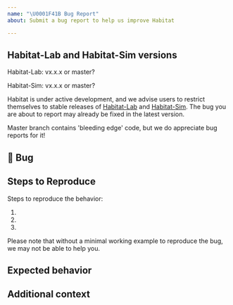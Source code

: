 ```yaml
---
name: "\U0001F41B Bug Report"
about: Submit a bug report to help us improve Habitat

---
```


## Habitat-Lab and Habitat-Sim versions
Habitat-Lab: vx.x.x or master?

Habitat-Sim: vx.x.x or master?

Habitat is under active development, and we advise users to restrict themselves to stable releases of [Habitat-Lab](https://github.com/facebookresearch/habitat-lab/releases) and [Habitat-Sim](https://github.com/facebookresearch/habitat-sim/releases). The bug you are about to report may already be fixed in the latest version.

Master branch contains 'bleeding edge' code, but we do appreciate bug reports for it!


## 🐛 Bug

<!-- A clear and concise description of what the bug is. -->

## Steps to Reproduce

Steps to reproduce the behavior:

<!-- If you were running a command, post the exact command that you were running -->

1.
2.
3.

Please note that without a minimal working example to reproduce the bug, we may not be able to help you.

<!-- If you have a code sample, error messages, stack traces, please provide it here as well -->

## Expected behavior

<!-- A clear and concise description of what you expected to happen. -->

## Additional context

<!-- Add any other context about the problem here. -->
